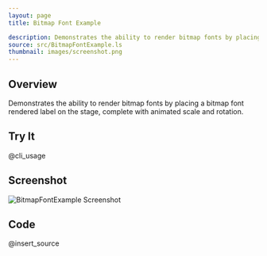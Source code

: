```yaml
---
layout: page
title: Bitmap Font Example

description: Demonstrates the ability to render bitmap fonts by placing a bitmap font rendered label on the stage, complete with animated scale and rotation.
source: src/BitmapFontExample.ls
thumbnail: images/screenshot.png
---
```


## Overview
Demonstrates the ability to render bitmap fonts by placing a bitmap font rendered label on the stage, complete with animated scale and rotation.

## Try It
@cli_usage

## Screenshot
![BitmapFontExample Screenshot](./screenshot.png)

## Code
@insert_source
